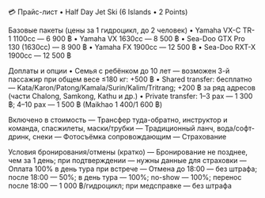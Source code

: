 💳 Прайс-лист • Half Day Jet Ski (6 Islands • 2 Points)

Базовые пакеты (цены за 1 гидроцикл, до 2 человек)
• Yamaha VX-C TR-1 1100cc — 6 900 ฿
• Yamaha VX 1630cc — 8 500 ฿
• Sea-Doo GTX Pro 130 (1630cc) — 8 900 ฿
• Yamaha FX 1900cc — 12 500 ฿
• Sea-Doo RXT-X 1900cc — 12 500 ฿

Доплаты и опции
• Семья с ребёнком до 10 лет — возможен 3-й пассажир при общем весе ≤180 кг: +500 ฿
• Shared transfer: бесплатно — Kata/Karon/Patong/Kamala/Surin/Kalim/Tritrang; 
  +200 ฿ за ряд адресов (части Chalong, Samkong, Kathu и др.)
• Private transfer: 1–3 pax — 1 300 ฿; 4–10 pax — 1 500 ฿ (Maikhao 1 400/1 600 ฿) 

Включено в стоимость
— Трансфер туда-обратно, инструктор и команда, спасжилеты, маски/трубки
— Традиционный ланч, вода/софт-дринк, снеки
— Фотосъёмка сопровождающим
— Страхование 

Условия бронирования/отмены (кратко)
— Бронирование не позднее, чем за 1 день; при подтверждении — нужны данные для страховки
— Оплата 100% в день тура при встрече
— Отмена до 18:00 — без штрафа; после 18:00 — 50%; в день тура — 100%; no-show — 100%;
  перенос после 18:00 — 1 000 ฿/гидроцикл; при медсправке — без штрафа  
